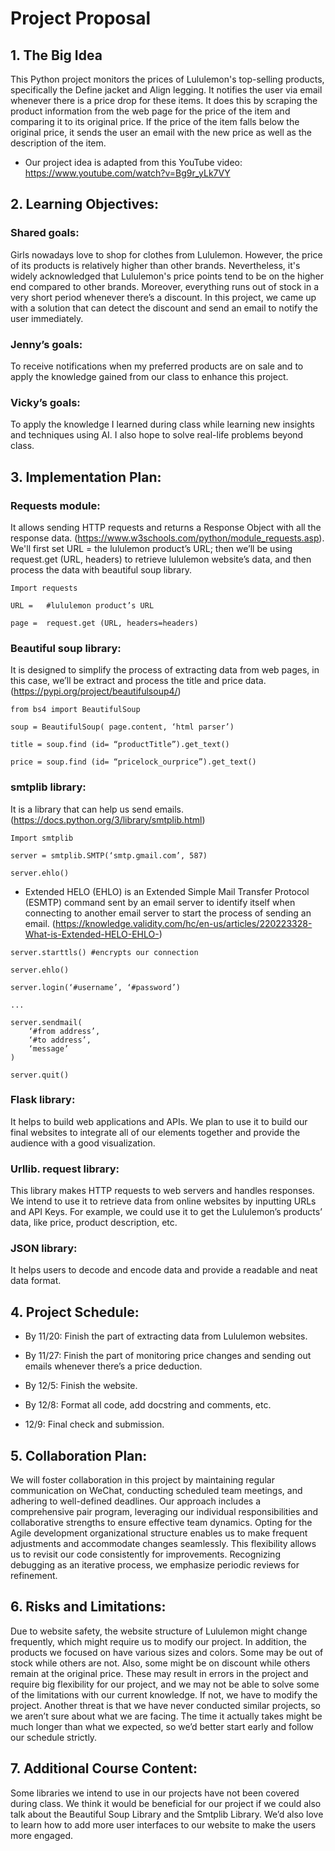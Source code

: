 # Project Proposal

## 1. The Big Idea

This Python project monitors the prices of Lululemon's top-selling products, specifically the Define jacket and Align legging. It notifies the user via email whenever there is a price drop for these items. It does this by scraping the product information from the web page for the price of the item and comparing it to its original price. If the price of the item falls below the original price, it sends the user an email with the new price as well as the description of the item. 

- Our project idea is adapted from this YouTube video: https://www.youtube.com/watch?v=Bg9r_yLk7VY  


## 2. Learning Objectives: 
### Shared goals: 
Girls nowadays love to shop for clothes from Lululemon. However, the price of its products is relatively higher than other brands. Nevertheless, it's widely acknowledged that Lululemon's price points tend to be on the higher end compared to other brands. Moreover, everything runs out of stock in a very short period whenever there’s a discount. In this project, we came up with a solution that can detect the discount and send an email to notify the user immediately.  

### Jenny’s goals: 
To receive notifications when my preferred products are on sale and to apply the knowledge gained from our class to enhance this project. 

### Vicky’s goals: 
To apply the knowledge I learned during class while learning new insights and techniques using AI. I also hope to solve real-life problems beyond class. 


## 3. Implementation Plan:
### Requests module: 
It allows sending HTTP requests and returns a Response Object with all the response data. (https://www.w3schools.com/python/module_requests.asp). We'll first set URL = the lululemon product’s URL; then we’ll be using request.get (URL, headers) to retrieve lululemon website’s data, and then process the data with beautiful soup library. 

	Import requests 

    URL = 	#lululemon product’s URL 

	page =  request.get (URL, headers=headers) 

 

### Beautiful soup library: 
It is designed to simplify the process of extracting data from web pages, in this case, we’ll be extract and process the title and price data.  (https://pypi.org/project/beautifulsoup4/)

    from bs4 import BeautifulSoup 

    soup = BeautifulSoup( page.content, ‘html parser’) 

    title = soup.find (id= “productTitle”).get_text() 

    price = soup.find (id= “pricelock_ourprice”).get_text() 

 

### smtplib library: 
It is a library that can help us send emails. (https://docs.python.org/3/library/smtplib.html)  

	Import smtplib 

	server = smtplib.SMTP(‘smtp.gmail.com’, 587) 

    server.ehlo()  

- Extended HELO (EHLO) is an Extended Simple Mail Transfer Protocol (ESMTP) command sent by an email server to identify itself when connecting to another email server to start the process of sending an email. (https://knowledge.validity.com/hc/en-us/articles/220223328-What-is-Extended-HELO-EHLO-) 
```
server.starttls() #encrypts our connection 

server.ehlo() 

server.login(‘#username’, ‘#password’) 

...

server.sendmail( 
    ‘#from address’,  
    ‘#to address’, 
    ‘message’ 
) 

server.quit() 
``` 
 

### Flask library: 
It helps to build web applications and APIs. We plan to use it to build our final websites to integrate all of our elements together and provide the audience with a good visualization. 

### Urllib. request library: 
This library makes HTTP requests to web servers and handles responses. We intend to use it to retrieve data from online websites by inputting URLs and API Keys. For example, we could use it to get the Lululemon’s products’ data, like price, product description, etc.  

### JSON library: 
It helps users to decode and encode data and provide a readable and neat data format.  

 

## 4. Project Schedule: 

- By 11/20: Finish the part of extracting data from Lululemon websites. 

- By 11/27: Finish the part of monitoring price changes and sending out emails whenever there’s a price deduction. 

- By 12/5: Finish the website. 

- By 12/8: Format all code, add docstring and comments, etc.   

- 12/9: Final check and submission. 

 

## 5. Collaboration Plan: 

We will foster collaboration in this project by maintaining regular communication on WeChat, conducting scheduled team meetings, and adhering to well-defined deadlines. Our approach includes a comprehensive pair program, leveraging our individual responsibilities and collaborative strengths to ensure effective team dynamics. Opting for the Agile development organizational structure enables us to make frequent adjustments and accommodate changes seamlessly. This flexibility allows us to revisit our code consistently for improvements. Recognizing debugging as an iterative process, we emphasize periodic reviews for refinement. 

 

## 6. Risks and Limitations: 

Due to website safety, the website structure of Lululemon might change frequently, which might require us to modify our project. In addition, the products we focused on have various sizes and colors. Some may be out of stock while others are not. Also, some might be on discount while others remain at the original price. These may result in errors in the project and require big flexibility for our project, and we may not be able to solve some of the limitations with our current knowledge. If not, we have to modify the project. Another threat is that we have never conducted similar projects, so we aren’t sure about what we are facing. The time it actually takes might be much longer than what we expected, so we’d better start early and follow our schedule strictly.  

## 7. Additional Course Content: 

Some libraries we intend to use in our projects have not been covered during class. We think it would be beneficial for our project if we could also talk about the Beautiful Soup Library and the Smtplib Library. We’d also love to learn how to add more user interfaces to our website to make the users more engaged.  

 